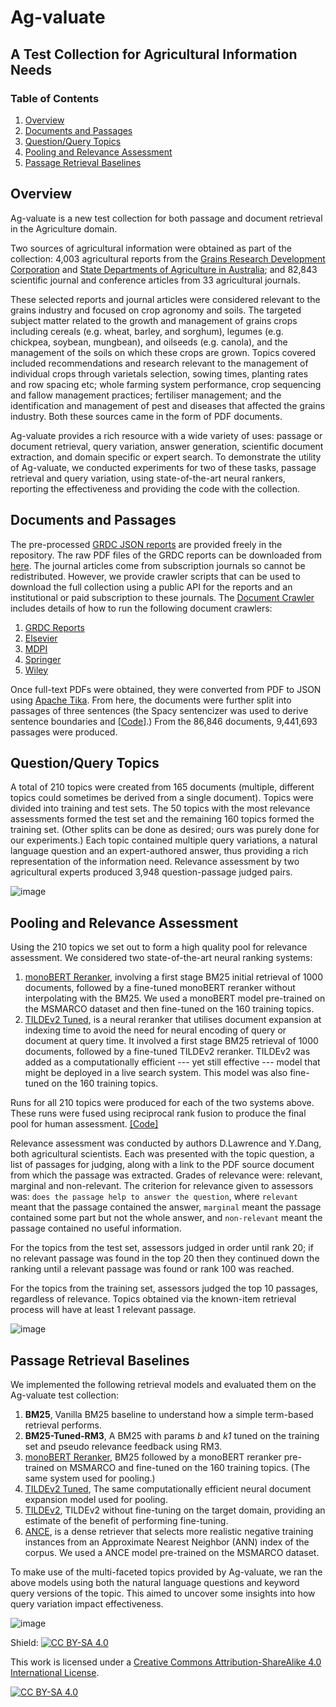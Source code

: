 # Ag-valuate
## A Test Collection for Agricultural Information Needs

### Table of Contents
<ol>
  <li><a href="#overview">Overview</a></li>
  <li><a href="#documents-and-passages">Documents and Passages</a></li>
  <li><a href="#questionquery-topics">Question/Query Topics</a></li>
  <li><a href="#pooling-and-relevance-assessment">Pooling and Relevance Assessment</a></li>
  <li><a href="#passage-retrieval-baselines">Passage Retrieval Baselines</a></li>
</ol>


## Overview

Ag-valuate is a new test collection for both passage and document retrieval in the Agriculture domain.

Two sources of agricultural information were obtained as part of the collection: 4,003 agricultural reports from the [Grains Research Development Corporation](https://grdc.com.au/) and [State Departments of Agriculture in Australia](https://www.daf.qld.gov.au/); and 82,843 scientific journal and conference articles from 33 agricultural journals.

These selected reports and journal articles were considered relevant to the grains industry and focused on crop agronomy and soils. The targeted subject matter related to the growth and management of grains crops including cereals (e.g. wheat, barley, and sorghum), legumes (e.g. chickpea, soybean, mungbean), and oilseeds (e.g. canola), and the management of the soils on which these crops are grown. Topics covered included recommendations and research relevant to the management of individual crops through varietals selection, sowing times, planting rates and row spacing etc; whole farming system performance, crop sequencing and fallow management practices; fertiliser management; and the identification and management of pest and diseases that affected the  grains industry. Both these sources came in the form of PDF documents.

Ag-valuate provides a rich resource with a wide variety of uses: passage or document retrieval, query variation, answer generation, scientific document extraction, and domain specific or expert search. To demonstrate the utility of Ag-valuate, we conducted experiments for two of these tasks, passage retrieval and query variation, using state-of-the-art neural rankers, reporting the effectiveness and providing the code with the collection.

## Documents and Passages

The pre-processed [GRDC JSON reports](https://github.com/ielab/agvaluate/tree/main/data/grdc_reports_json) are provided freely in the repository. The raw PDF files of the GRDC reports can be downloaded from [here](https://doi.org/10.48610/0160dc7). The journal articles come from subscription journals so cannot be redistributed. However, we provide crawler scripts that can be used to download the full collection using a public API for the reports and an institutional or paid subscription to these journals. The [Document Crawler](https://github.com/ielab/agvaluate/tree/main/code/DocumentCrawler) includes details of how to run the following document crawlers:

<ol>
  <li><a href="https://github.com/ielab/agvaluate/tree/main/code/DocumentCrawler/grdc_reports">GRDC Reports</a></li>
  <li><a href="https://github.com/ielab/agvaluate/blob/main/code/DocumentCrawler/journals/elsevier_crawler.py">Elsevier</a></li>
  <li><a href="https://github.com/ielab/agvaluate/blob/main/code/DocumentCrawler/journals/mdpi_crawler.py">MDPI</a></li>
  <li><a href="https://github.com/ielab/agvaluate/blob/main/code/DocumentCrawler/journals/springer_crawler.py">Springer</a></li>
  <li><a href="https://github.com/ielab/agvaluate/blob/main/code/DocumentCrawler/journals/wiley_crawler.py">Wiley</a></li>
</ol>

Once full-text PDFs were obtained, they were converted from PDF to JSON using [Apache Tika](https://github.com/chrismattmann/tika-python). From here, the documents were further split into passages of three sentences (the Spacy sentencizer was used to derive sentence boundaries and [\[Code\]](https://github.com/ielab/agvaluate/blob/main/code/DocumentCrawler/grdc_reports/split_doc_into_para.py).) From the 86,846 documents, 9,441,693 passages were produced.

## Question/Query Topics

A total of 210 topics were created from 165 documents (multiple, different topics could sometimes be derived from a single document). Topics were divided into training and test sets. The 50 topics with the most relevance assessments formed the test set and the remaining 160 topics formed the training set. (Other splits can be done as desired; ours was purely done for our experiments.) Each topic contained multiple query variations, a natural language question and an expert-authored answer, thus providing a rich representation of the information need. Relevance assessment by two agricultural experts produced 3,948 question-passage judged pairs.

![image](https://user-images.githubusercontent.com/15306828/156973458-767088e1-3047-414e-ab57-07c97f1b9096.png)

## Pooling and Relevance Assessment

Using the 210 topics we set out to form a high quality pool for relevance assessment. We considered two state-of-the-art neural ranking systems:

<ol>
  <li><a href="https://github.com/ielab/agvaluate/tree/main/code/BERT">monoBERT Reranker</a>, involving a first stage BM25 initial retrieval of 1000 documents, followed by a fine-tuned monoBERT reranker without interpolating with the BM25. We used a monoBERT model pre-trained on the MSMARCO dataset and then fine-tuned on the 160 training topics.</li>
  <li><a href="https://github.com/ielab/agvaluate/tree/main/code/TILDE">TILDEv2 Tuned</a>, is a neural reranker that utilises document expansion at indexing time to avoid the need for neural encoding of query or document at query time. It involved a first stage BM25 retrieval of 1000 documents, followed by a fine-tuned TILDEv2 reranker. TILDEv2 was added as a computationally efficient --- yet still effective --- model that might be deployed in a live search system. This model was also fine-tuned on the 160 training topics.</li>
</ol>

Runs for all 210 topics were produced for each of the two systems above. These runs were fused using reciprocal rank fusion to produce the final pool for human assessment. [\[Code\]](https://github.com/ielab/agvaluate/blob/main/code/form_assigned_query_pool.py)

Relevance assessment was conducted by authors D.Lawrence and Y.Dang, both agricultural scientists. Each was presented with the topic question, a list of passages for judging, along with a link to the PDF source document from which the passage was extracted. Grades of relevance were: relevant, marginal and non-relevant. The criterion for relevance given to assessors was: `does the passage help to answer the question`, where `relevant` meant that the passage contained the answer, `marginal` meant  the passage contained some part but not the whole answer, and `non-relevant` meant the passage contained no useful information.

For the topics from the test set, assessors judged in order until rank 20; if no relevant passage was found in the top 20 then they continued down the ranking until a relevant passage was found or rank 100 was reached.

For the topics from the training set, assessors judged the top 10 passages, regardless of relevance. Topics obtained via the known-item retrieval process will have at least 1 relevant passage.

![image](https://user-images.githubusercontent.com/15306828/156983246-bbf3c85d-20d3-43ed-afc8-1c7a9a2655e8.png)

## Passage Retrieval Baselines

We implemented the following retrieval models and evaluated them on the Ag-valuate test collection:

<ol>
  <li><strong>BM25</strong>, Vanilla BM25 baseline to understand how a simple term-based retrieval performs.</li>
  <li><strong>BM25-Tuned-RM3</strong>, A BM25 with params <em>b</em> and <em>k1</em> tuned on the training set and pseudo relevance feedback using RM3.</li>
  <li><a href="https://github.com/ielab/agvaluate/tree/main/code/BERT">monoBERT Reranker</a>, BM25 followed by a monoBERT reranker pre-trained on MSMARCO and fine-tuned on the 160 training topics. (The same system used for pooling.)</li>
  <li><a href="https://github.com/ielab/agvaluate/tree/main/code/TILDE">TILDEv2 Tuned</a>, The same computationally efficient neural document expansion model used for pooling. </li>
  <li><a href="https://github.com/ielab/agvaluate/tree/main/code/TILDE">TILDEv2</a>, TILDEv2 without fine-tuning on the target domain, providing an estimate of the benefit of performing fine-tuning.</li>
  <li><a href="https://github.com/ielab/agvaluate/tree/main/code/ANCE">ANCE</a>, is a dense retriever that selects more realistic negative training instances from an Approximate Nearest Neighbor (ANN) index of the corpus. We used a ANCE model pre-trained on the MSMARCO dataset.</li>
</ol>

To make use of the multi-faceted topics provided by Ag-valuate, we ran the above models using both the natural language questions and keyword query versions of the topic. This aimed to uncover some insights into how query variation impact effectiveness.

![image](https://user-images.githubusercontent.com/15306828/156983494-b2d291dc-cc30-465f-81bd-62ee39f62af9.png)

Shield: [![CC BY-SA 4.0][cc-by-sa-shield]][cc-by-sa]

This work is licensed under a
[Creative Commons Attribution-ShareAlike 4.0 International License][cc-by-sa].

[![CC BY-SA 4.0][cc-by-sa-image]][cc-by-sa]

[cc-by-sa]: http://creativecommons.org/licenses/by-sa/4.0/
[cc-by-sa-image]: https://licensebuttons.net/l/by-sa/4.0/88x31.png
[cc-by-sa-shield]: https://img.shields.io/badge/License-CC%20BY--SA%204.0-lightgrey.svg
